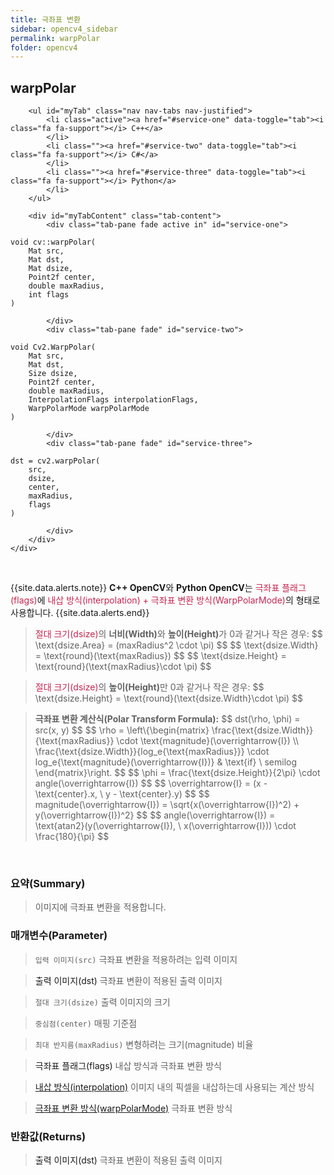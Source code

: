 ```yaml
---
title: 극좌표 변환
sidebar: opencv4_sidebar
permalink: warpPolar
folder: opencv4
---
```


<div class="row">
    <div class="col-lg-12">
        <h2 class="page-header">warpPolar</h2>
    </div>
    <div class="col-lg-12">

        <ul id="myTab" class="nav nav-tabs nav-justified">
            <li class="active"><a href="#service-one" data-toggle="tab"><i class="fa fa-support"></i> C++</a>
            </li>
            <li class=""><a href="#service-two" data-toggle="tab"><i class="fa fa-support"></i> C#</a>
            </li>
            <li class=""><a href="#service-three" data-toggle="tab"><i class="fa fa-support"></i> Python</a>
            </li>
        </ul>

        <div id="myTabContent" class="tab-content">
            <div class="tab-pane fade active in" id="service-one">
<pre class="prettyprint"><code class="language-cpp">void cv::warpPolar(
    Mat src,
    Mat dst,
    Mat dsize,
    Point2f center,
    double maxRadius,
    int flags
)</code></pre>
            </div>
            <div class="tab-pane fade" id="service-two">
<pre class="prettyprint"><code class="language-cs">void Cv2.WarpPolar(
    Mat src,
    Mat dst,
    Size dsize,
    Point2f center,
    double maxRadius,
    InterpolationFlags interpolationFlags,
    WarpPolarMode warpPolarMode
)</code></pre>
            </div>
            <div class="tab-pane fade" id="service-three">
<pre class="prettyprint"><code class="language-py">dst = cv2.warpPolar(
    src,
    dsize,
    center,
    maxRadius,
    flags
)</code></pre>
            </div>
        </div>
    </div>
</div>

<br>


{{site.data.alerts.note}}
<b>C++ OpenCV</b>와 <b>Python OpenCV</b>는 <font color="#c7254e">극좌표 플래그(flags)</font>에 <font color="#c7254e">내삽 방식(interpolation) + 극좌표 변환 방식(WarpPolarMode)</font>의 형태로 사용합니다.
{{site.data.alerts.end}}

<blockquote class="formula">
<font color="#c7254e">절대 크기(dsize)</font>의 <b>너비(Width)</b>와 <b>높이(Height)</b>가 0과 같거나 작은 경우:
$$ \text{dsize.Area} = (maxRadius^2 \cdot \pi) $$
$$ \text{dsize.Width} = \text{round}(\text{maxRadius}) $$
$$ \text{dsize.Height} = \text{round}(\text{maxRadius}\cdot \pi) $$
</blockquote>

<blockquote class="formula">
<font color="#c7254e">절대 크기(dsize)</font>의 <b>높이(Height)</b>만 0과 같거나 작은 경우:
$$ \text{dsize.Height} = \text{round}(\text{dsize.Width}\cdot \pi) $$
</blockquote>

<blockquote class="formula">
<b>극좌표 변환 계산식(Polar Transform Formula):</b>
$$ dst(\rho, \phi) = src(x, y) $$
$$ \rho = \left\{\begin{matrix}
\frac{\text{dsize.Width}}{\text{maxRadius}} \cdot \text{magnitude}(\overrightarrow{I}) \\ 
\frac{\text{dsize.Width}}{log_e{\text{maxRadius}}} \cdot log_e{\text{magnitude}(\overrightarrow{I})} & \text{if} \ semilog
\end{matrix}\right. $$
$$ \phi = \frac{\text{dsize.Height}}{2\pi} \cdot angle(\overrightarrow{I}) $$
$$ \overrightarrow{I} = (x - \text{center}.x, \ y - \text{center}.y) $$
$$ magnitude(\overrightarrow{I}) = \sqrt{x(\overrightarrow{I})^2) + y(\overrightarrow{I})^2} $$
$$ angle(\overrightarrow{I}) = \text{atan2}(y(\overrightarrow{I}), \ x(\overrightarrow{I})) \cdot \frac{180}{\pi} $$
</blockquote>

<br>

### 요약(Summary)

> 이미지에 극좌표 변환을 적용합니다.

### 매개변수(Parameter)

> `입력 이미지(src)` 극좌표 변환을 적용하려는 입력 이미지

> <a data-toggle="tooltip" data-original-title="{{site.data.glossary.only_C_CS}}">출력 이미지(dst)</a> 극좌표 변환이 적용된 출력 이미지

> `절대 크기(dsize)` 출력 이미지의 크기

> `중심점(center)` 매핑 기준점

> `최대 반지름(maxRadius)` 변형하려는 크기(magnitude) 비율

> <a data-toggle="tooltip" data-original-title="{{site.data.glossary.only_C_Python}}">극좌표 플래그(flags)</a> 내삽 방식과 극좌표 변환 방식

> <a data-toggle="tooltip" data-original-title="{{site.data.glossary.only_C}}" href="InterpolationFlags" style="cursor: revert;">내삽 방식(interpolation)</a> 이미지 내의 픽셀을 내삽하는데 사용되는 계산 방식

> <a data-toggle="tooltip" data-original-title="{{site.data.glossary.only_C}}" href="WarpPolarMode" style="cursor: revert;">극좌표 변환 방식(warpPolarMode)</a> 극좌표 변환 방식

### 반환값(Returns)

> <a data-toggle="tooltip" data-original-title="{{site.data.glossary.only_Python}}">출력 이미지(dst)</a> 극좌표 변환이 적용된 출력 이미지
